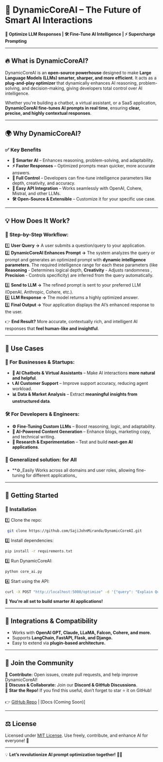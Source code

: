 # 🌟 DynamicCoreAI – The Future of Smart AI Interactions  

**🚀 Optimize LLM Responses | 🛠️ Fine-Tune AI Intelligence | ⚡ Supercharge Prompting**  

---

## 🔥 What is DynamicCoreAI?  
DynamicCoreAI is an **open-source powerhouse** designed to make **Large Language Models (LLMs) smarter, sharper, and more efficient**. It acts as a **plug-and-play optimizer** that dynamically enhances AI reasoning, problem-solving, and decision-making, giving developers total control over AI intelligence.  

Whether you're building a chatbot, a virtual assistant, or a SaaS application, **DynamicCoreAI fine-tunes AI prompts in real time**, ensuring **clear, precise, and highly contextual responses**.  

---

## 🌍 Why DynamicCoreAI?  
### ✅ **Key Benefits**
- **🧠 Smarter AI** – Enhances reasoning, problem-solving, and adaptability.
- **⚡ Faster Responses** – Optimized prompts mean quicker, more accurate answers.
- **🔧 Full Control** – Developers can fine-tune intelligence parameters like depth, creativity, and accuracy.
- **🔌 Easy API Integration** – Works seamlessly with OpenAI, Cohere, Mistral, and other LLMs.
- **🛠️ Open-Source & Extensible** – Customize it for your specific use case.

---

## 💡 How Does It Work?  

### **🔗 Step-by-Step Workflow:**
1️⃣ **User Query →** A user submits a question/query to your application.  
2️⃣ **DynamicCoreAI Enhances Prompt →** The system analyzes the query or prompt and generates an optimized prompt with **dynamic intelligence parameters**. The required intelligence range  for each these parameters (like **Reasoning** - Determines logical depth, **Creativity** - Adjusts randomness , **Precision** - Controls specificity)  are inferred from the query automatically. 

3️⃣ **Send to LLM →** The refined prompt is sent to your preferred LLM (OpenAI, Anthropic, Cohere, etc.).  
4️⃣ **LLM Response →** The model returns a highly optimized answer.  
5️⃣ **Final Output →** Your application displays the AI’s enhanced response to the user.  

👉 **End Result?** More accurate, contextually rich, and intelligent AI responses that **feel human-like and insightful**.  

---

## 🚀 Use Cases
### 🏢 **For Businesses & Startups:**
- **🤖 AI Chatbots & Virtual Assistants** – Make AI interactions **more natural and helpful**.
- **📞 AI Customer Support** – Improve support accuracy, reducing agent workload.
- **📊 Data & Market Analysis** – Extract **meaningful insights from unstructured data**.

### 🛠️ **For Developers & Engineers:**
- **⚙️ Fine-Tuning Custom LLMs** – Boost reasoning, logic, and adaptability.
- **📝 AI-Powered Content Generation** – Enhance blogs, marketing copy, and technical writing.
- **🧪 Research & Experimentation** – Test and build **next-gen AI applications**.  

### 🍒 **Generalized solution: for All**
- **⚙️_Easily Works across all domains and user roles, allowing fine-tuning for different applications_
  
---

## 🎯 Getting Started
### **📌 Installation**
1️⃣ Clone the repo:
```bash
 git clone https://github.com/SajiJohnMiranda/DynamicCoreAI.git
```
2️⃣ Install dependencies:
```bash
pip install -r requirements.txt
```
3️⃣ Run DynamicCoreAI:
```bash
python core_ai.py
```
4️⃣ Start using the API:
```bash
curl -X POST "http://localhost:5000/optimize" -d '{"query": "Explain Quantum Computing in simple terms."}'
```

🎉 **You're all set to build smarter AI applications!**  

---

## 🔗 Integrations & Compatibility
- Works with **OpenAI GPT, Claude, LLaMA, Falcon, Cohere, and more.**
- Supports **LangChain, FastAPI, Flask, and Django.**
- Easy to extend via **plugin-based architecture.**

---

## 🌟 Join the Community
🤝 **Contribute:** Open issues, create pull requests, and help improve DynamicCoreAI!  
📢 **Discuss & Collaborate:** Join our **Discord & GitHub Discussions**.  
🌟 **Star the Repo!** If you find this useful, don’t forget to star ⭐ it on GitHub!  

👉 [GitHub Repo](https://github.com/SajiJohnMiranda/DynamicCoreAI) | [Docs (Coming Soon)]  

---

## ⚖️ License
Licensed under [MIT License](./LICENSE.md). Use freely, contribute, and enhance AI for everyone!  🚀  

---

💡 **Let’s revolutionize AI prompt optimization together!** 🚀🔥

